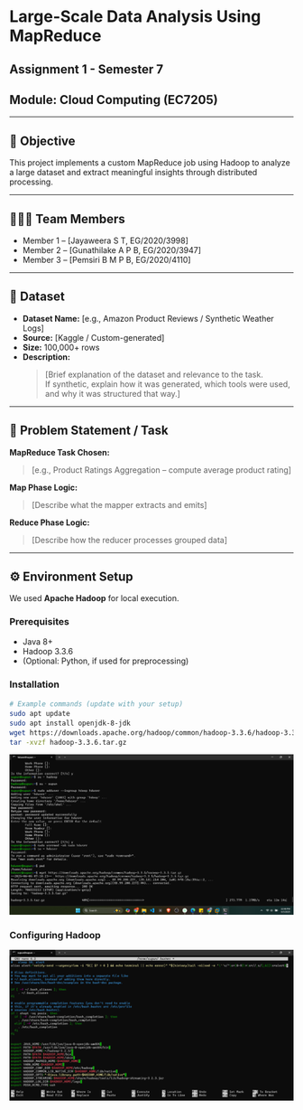 # Large-Scale Data Analysis Using MapReduce

## Assignment 1 - Semester 7
## Module: Cloud Computing (EC7205)

---

## 📌 Objective

This project implements a custom MapReduce job using Hadoop to analyze a large dataset and extract meaningful insights through distributed processing.

---

## 👨‍👩‍👧 Team Members

- Member 1 – [Jayaweera S T, EG/2020/3998]  
- Member 2 – [Gunathilake A P B, EG/2020/3947]  
- Member 3 – [Pemsiri B M P B, EG/2020/4110]

---

## 📂 Dataset

- **Dataset Name:** [e.g., Amazon Product Reviews / Synthetic Weather Logs]  
- **Source:** [Kaggle / Custom-generated]  
- **Size:** 100,000+ rows  
- **Description:**  
  > [Brief explanation of the dataset and relevance to the task.  
  If synthetic, explain how it was generated, which tools were used, and why it was structured that way.]

---

## 🧠 Problem Statement / Task

**MapReduce Task Chosen:**  
> [e.g., Product Ratings Aggregation – compute average product rating]

**Map Phase Logic:**  
> [Describe what the mapper extracts and emits]

**Reduce Phase Logic:**  
> [Describe how the reducer processes grouped data]

---

## ⚙️ Environment Setup

We used **Apache Hadoop** for local execution.

### Prerequisites

- Java 8+
- Hadoop 3.3.6
- (Optional: Python, if used for preprocessing)

### Installation

```bash
# Example commands (update with your setup)
sudo apt update
sudo apt install openjdk-8-jdk
wget https://downloads.apache.org/hadoop/common/hadoop-3.3.6/hadoop-3.3.6.tar.gz
tar -xvzf hadoop-3.3.6.tar.gz
```
![Hadoop Installation Screenshot](screenshots/installation.png)

### Configuring Hadoop

![Hadoop Installation Screenshot](screenshots/config.png)
